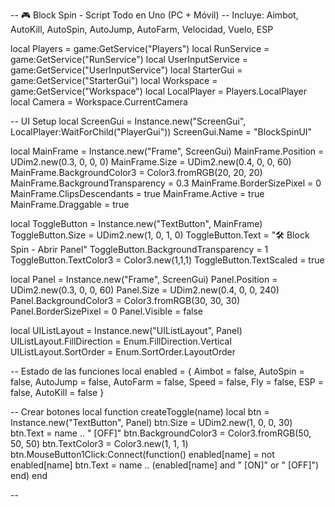 -- 🎮 Block Spin - Script Todo en Uno (PC + Móvil) -- Incluye: Aimbot, AutoKill, AutoSpin, AutoJump, AutoFarm, Velocidad, Vuelo, ESP

local Players = game:GetService("Players") local RunService = game:GetService("RunService") local UserInputService = game:GetService("UserInputService") local StarterGui = game:GetService("StarterGui") local Workspace = game:GetService("Workspace") local LocalPlayer = Players.LocalPlayer local Camera = Workspace.CurrentCamera

-- UI Setup local ScreenGui = Instance.new("ScreenGui", LocalPlayer:WaitForChild("PlayerGui")) ScreenGui.Name = "BlockSpinUI"

local MainFrame = Instance.new("Frame", ScreenGui) MainFrame.Position = UDim2.new(0.3, 0, 0, 0) MainFrame.Size = UDim2.new(0.4, 0, 0, 60) MainFrame.BackgroundColor3 = Color3.fromRGB(20, 20, 20) MainFrame.BackgroundTransparency = 0.3 MainFrame.BorderSizePixel = 0 MainFrame.ClipsDescendants = true MainFrame.Active = true MainFrame.Draggable = true

local ToggleButton = Instance.new("TextButton", MainFrame) ToggleButton.Size = UDim2.new(1, 0, 1, 0) ToggleButton.Text = "🛠️ Block Spin - Abrir Panel" ToggleButton.BackgroundTransparency = 1 ToggleButton.TextColor3 = Color3.new(1,1,1) ToggleButton.TextScaled = true

local Panel = Instance.new("Frame", ScreenGui) Panel.Position = UDim2.new(0.3, 0, 0, 60) Panel.Size = UDim2.new(0.4, 0, 0, 240) Panel.BackgroundColor3 = Color3.fromRGB(30, 30, 30) Panel.BorderSizePixel = 0 Panel.Visible = false

local UIListLayout = Instance.new("UIListLayout", Panel) UIListLayout.FillDirection = Enum.FillDirection.Vertical UIListLayout.SortOrder = Enum.SortOrder.LayoutOrder

-- Estado de las funciones local enabled = { Aimbot = false, AutoSpin = false, AutoJump = false, AutoFarm = false, Speed = false, Fly = false, ESP = false, AutoKill = false }

-- Crear botones local function createToggle(name) local btn = Instance.new("TextButton", Panel) btn.Size = UDim2.new(1, 0, 0, 30) btn.Text = name .. " [OFF]" btn.BackgroundColor3 = Color3.fromRGB(50, 50, 50) btn.TextColor3 = Color3.new(1, 1, 1) btn.MouseButton1Click:Connect(function() enabled[name] = not enabled[name] btn.Text = name .. (enabled[name] and " [ON]" or " [OFF]") end) end

--

